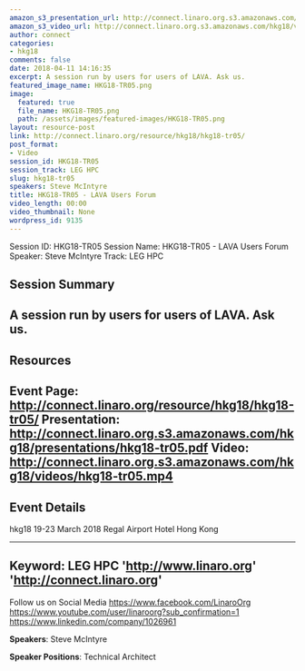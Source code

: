 ```yaml
---
amazon_s3_presentation_url: http://connect.linaro.org.s3.amazonaws.com/hkg18/presentations/hkg18-tr05.pdf
amazon_s3_video_url: http://connect.linaro.org.s3.amazonaws.com/hkg18/videos/hkg18-tr05.mp4
author: connect
categories:
- hkg18
comments: false
date: 2018-04-11 14:16:35
excerpt: A session run by users for users of LAVA. Ask us.
featured_image_name: HKG18-TR05.png
image:
  featured: true
  file_name: HKG18-TR05.png
  path: /assets/images/featured-images/HKG18-TR05.png
layout: resource-post
link: http://connect.linaro.org/resource/hkg18/hkg18-tr05/
post_format:
- Video
session_id: HKG18-TR05
session_track: LEG HPC
slug: hkg18-tr05
speakers: Steve McIntyre
title: HKG18-TR05 - LAVA Users Forum
video_length: 00:00
video_thumbnail: None
wordpress_id: 9135
---
```


Session ID: HKG18-TR05
Session Name: HKG18-TR05 - LAVA Users Forum
Speaker: Steve McIntyre
Track: LEG HPC


## Session Summary
A session run by users for users of LAVA. Ask us.
---------------------------------------------------
## Resources
Event Page: http://connect.linaro.org/resource/hkg18/hkg18-tr05/
Presentation: http://connect.linaro.org.s3.amazonaws.com/hkg18/presentations/hkg18-tr05.pdf
Video: http://connect.linaro.org.s3.amazonaws.com/hkg18/videos/hkg18-tr05.mp4
 ---------------------------------------------------
## Event Details
hkg18
19-23 March 2018 
Regal Airport Hotel Hong Kong

---------------------------------------------------
Keyword: LEG HPC
'http://www.linaro.org'
'http://connect.linaro.org'
---------------------------------------------------
Follow us on Social Media
https://www.facebook.com/LinaroOrg
https://www.youtube.com/user/linaroorg?sub_confirmation=1
https://www.linkedin.com/company/1026961

**Speakers**: Steve McIntyre

**Speaker Positions**: Technical Architect